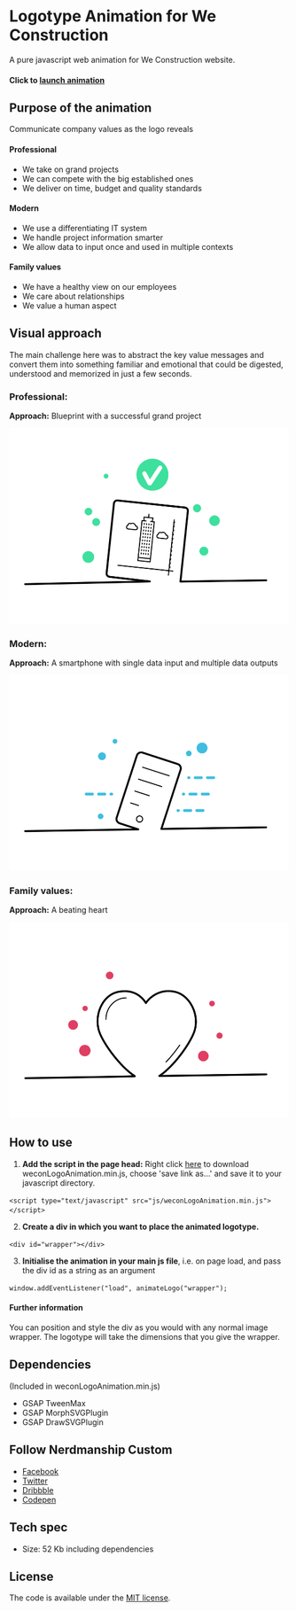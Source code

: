 # Logotype Animation for We Construction

A pure javascript web animation for We Construction website.

#### Click to [launch animation](https://nerdmanship.github.io/WeCon/dist/)

## Purpose of the animation
Communicate company values as the logo reveals

#### Professional
* We take on grand projects
* We can compete with the big established ones
* We deliver on time, budget and quality standards

#### Modern
* We use a differentiating IT system
* We handle project information smarter
* We allow data to input once and used in multiple contexts

#### Family values
* We have a healthy view on our employees
* We care about relationships
* We value a human aspect

## Visual approach

The main challenge here was to abstract the key value messages and convert them into something familiar and emotional that could be digested, understood and memorized in just a few seconds.

### Professional:

**Approach:** Blueprint with a successful grand project

![Professional](https://github.com/nerdmanship/WeCon/blob/master/src/assets/images/blueprint.png?raw=true "Professional")

### Modern:

**Approach:** A smartphone with single data input and multiple data outputs

![Modern](https://github.com/nerdmanship/WeCon/blob/master/src/assets/images/smartphone.png?raw=true "Modern")

### Family values:

**Approach:** A beating heart

![Family values](https://github.com/nerdmanship/WeCon/blob/master/src/assets/images/heart.png?raw=true "Family values")


## How to use

1. **Add the script in the page head:** Right click [here](https://github.com/nerdmanship/WeCon/raw/master/dist/js/weconLogoAnimation.min.js) to download weconLogoAnimation.min.js, choose 'save link as...' and save it to your javascript directory.

`<script type="text/javascript" src="js/weconLogoAnimation.min.js"></script>`

2. **Create a div in which you want to place the animated logotype.**

`<div id="wrapper"></div>`

3. **Initialise the animation in your main js file**, i.e. on page load, and pass the div id as a string as an argument

`window.addEventListener("load", animateLogo("wrapper");`

#### Further information
You can position and style the div as you would with any normal image wrapper. The logotype will take the dimensions that you give the wrapper.

## Dependencies
(Included in weconLogoAnimation.min.js)
* GSAP TweenMax
* GSAP MorphSVGPlugin
* GSAP DrawSVGPlugin

## Follow Nerdmanship Custom
* [Facebook](http://www.facebook.com/nerdmanship)
* [Twitter](http://www.twitter.com/stromqvist)
* [Dribbble](http://www.dribbble.com/stromqvist)
* [Codepen](http://www.codepen.io/nerdmanship)

## Tech spec
* Size: 52 Kb including dependencies


## License

The code is available under the [MIT license](LICENSE.txt).